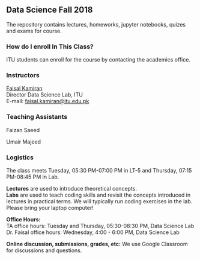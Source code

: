 ## Data Science Fall 2018

The repository contains lectures, homeworks, jupyter notebooks, quizes and exams for course.

### How do I enroll In This Class?

ITU students can enroll for the course by contacting the academics office.<br>

### Instructors

[Faisal Kamiran](https://itu.edu.pk/faculty-itu/dr-faisal-kamiran/)<br>
Director Data Science Lab, ITU<br>
E-mail: faisal.kamiran@itu.edu.pk

### Teaching Assistants

Faizan Saeed

Umair Majeed

### Logistics

The class meets Tuesday, 05:30 PM-07:00 PM in LT-5 and Thursday, 07:15 PM-08:45 PM in Lab.

**Lectures** are used to introduce theoretical concepts.<br> 
**Labs** are used to teach coding skills and revisit the concepts introduced in lectures in practical terms. We will typically run coding exercises in the lab. Please bring your laptop computer!

**Office Hours:** <br>
TA office hours: Tuesday and Thursday, 05:30-08:30 PM, Data Science Lab<br>
Dr. Faisal office hours: Wednesday, 4:00 - 6:00 PM, Data Science Lab<br>

**Online discussion, submissions, grades, etc:** We use Google Classroom for discussions and questions.
